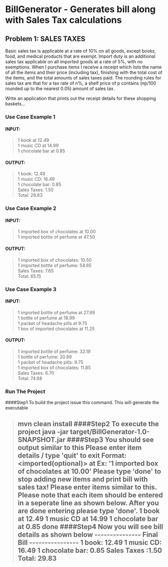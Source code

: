 # BillGenerator - Generates bill along with Sales Tax calculations

## Problem 1: SALES TAXES
Basic sales tax is applicable at a rate of 10% on all goods, except books, food, and medical products that are exempt. Import duty is an additional sales tax
applicable on all imported goods at a rate of 5%, with no exemptions. When I purchase items I receive a receipt which lists the name of all the items and their price (including tax), finishing with the total cost of the items,
and the total amounts of sales taxes paid.  The rounding rules for sales tax are that for a tax rate of n%, a shelf price of p contains (np/100 rounded up to the nearest 0.05) amount of sales tax.

Write an application that prints out the receipt details for these shopping baskets...

### Use Case Example 1
#### INPUT:
> 1 book at 12.49  
> 1 music CD at 14.99  
> 1 chocolate bar at 0.85
#### OUTPUT:
> 1 book: 12.49  
> 1 music CD: 16.49  
> 1 chocolate bar: 0.85  
> Sales Taxes: 1.50  
> Total: 29.83  


### Use Case Example 2
#### INPUT:
> 1 imported box of chocolates at 10.00  
> 1 imported bottle of perfume at 47.50  
#### OUTPUT:
> 1 imported box of chocolates: 10.50  
> 1 imported bottle of perfume: 54.65  
> Sales Taxes: 7.65  
> Total: 65.15


### Use Case Example 3
#### INPUT:
> 1 imported bottle of perfume at 27.99  
> 1 bottle of perfume at 18.99  
> 1 packet of headache pills at 9.75  
> 1 box of imported chocolates at 11.25
#### OUTPUT:
> 1 imported bottle of perfume: 32.19  
> 1 bottle of perfume: 20.89  
> 1 packet of headache pills: 9.75  
> 1 imported box of chocolates: 11.85  
> Sales Taxes: 6.70  
> Total: 74.68

### Run The Project
####Step1
To build the project issue this command. This will generate the executable
> mvn clean install
####Step2
To execute the project
>java -jar target/BillGenerator-1.0-SNAPSHOT.jar 
####Step3
You should see output similar to this
>Please enter item details / type 'quit' to exit
>Format: <quantity> <imported(optional)> <description> at <price>
>Ex: '1 imported box of chocolates at 10.00'
>Please type 'done' to stop adding new items and print bill with sales tax!
Please enter items similar to this. Please note that each item should be entered in a seperate line as shown below. After you are done entering please type 'done'.
>1 book at 12.49
>1 music CD at 14.99
>1 chocolate bar at 0.85
>done
####Step4
Now you will see bill details as shown below
>--------------- Final Bill ----------------
>1 book: 12.49
>1 music CD: 16.49
>1 chocolate bar: 0.85
>Sales Taxes :1.50
>Total: 29.83
>-------------------------------------------







